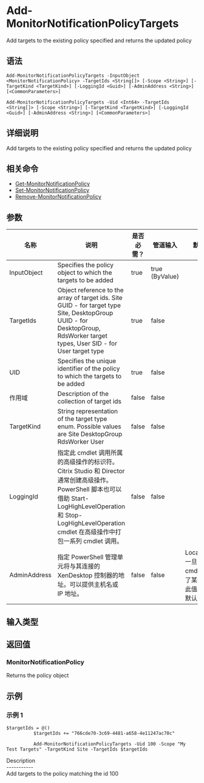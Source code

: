 # Add-MonitorNotificationPolicyTargets

Add targets to the existing policy specified and returns the updated policy

## 语法

    Add-MonitorNotificationPolicyTargets -InputObject <MonitorNotificationPolicy> -TargetIds <String[]> [-Scope <String>] [-TargetKind <TargetKind>] [-LoggingId <Guid>] [-AdminAddress <String>] [<CommonParameters>]
    
    Add-MonitorNotificationPolicyTargets -Uid <Int64> -TargetIds <String[]> [-Scope <String>] [-TargetKind <TargetKind>] [-LoggingId <Guid>] [-AdminAddress <String>] [<CommonParameters>]
    

## 详细说明

Add targets to the existing policy specified and returns the updated policy

## 相关命令

- [Get-MonitorNotificationPolicy](Get-MonitorNotificationPolicy.html)
- [Set-MonitorNotificationPolicy](Set-MonitorNotificationPolicy.html)
- [Remove-MonitorNotificationPolicy](Remove-MonitorNotificationPolicy.html)

## 参数

| 名称           | 说明                                                                                                                                                                           | 是否必需？ | 管道输入           | 默认值                                   |
| ------------ | ---------------------------------------------------------------------------------------------------------------------------------------------------------------------------- | ----- | -------------- | ------------------------------------- |
| InputObject  | Specifies the policy object to which the targets to be added                                                                                                                 | true  | true (ByValue) |                                       |
| TargetIds    | Object reference to the array of target ids. Site GUID - for target type Site, DesktopGroup UUID - for DesktopGroup, RdsWorker target types, User SID - for User target type | true  | false          |                                       |
| UID          | Specifies the unique identifier of the policy to which the targets to be added                                                                                               | true  | false          |                                       |
| 作用域          | Description of the collection of target ids                                                                                                                                  | false | false          |                                       |
| TargetKind   | String representation of the target type enum. Possible values are Site DesktopGroup RdsWorker User                                                                          | false | false          |                                       |
| LoggingId    | 指定此 cmdlet 调用所属的高级操作的标识符。 Citrix Studio 和 Director 通常创建高级操作。 PowerShell 脚本也可以借助 Start-LogHighLevelOperation 和 Stop-LogHighLevelOperation cmdlet 在高级操作中打包一系列 cmdlet 调用。       | false | false          |                                       |
| AdminAddress | 指定 PowerShell 管理单元将与其连接的 XenDesktop 控制器的地址。可以提供主机名或 IP 地址。                                                                                                                   | false | false          | Localhost。一旦有 cmdlet 提供了某个值，此值将变为默认值。 |

## 输入类型

### 

## 返回值

### MonitorNotificationPolicy

Returns the policy object

## 示例

### 示例 1

    $targetIds = @()
              $targetIds += "766cde70-3c69-4481-a658-4e11247ac70c"
    
              Add-MonitorNotificationPolicyTargets -Uid 100 -Scope "My Test Targets" -TargetKind Site -TargetIds $targetIds
    

Description  
\---\---\-----  
Add targets to the policy matching the id 100